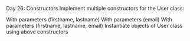 Day 26: Constructors
Implement multiple constructors for the User class:

With parameters (firstname, lastname)
With parameters (email)
With parameters (firstname, lastname, email)
Instantiate objects of User class using above constructors
